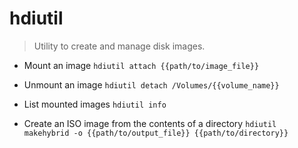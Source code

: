 # hdiutil
> Utility to create and manage disk images.

- Mount an image
`hdiutil attach {{path/to/image_file}}`

- Unmount an image
`hdiutil detach /Volumes/{{volume_name}}`

- List mounted images
`hdiutil info`

- Create an ISO image from the contents of a directory
`hdiutil makehybrid -o {{path/to/output_file}} {{path/to/directory}}`
